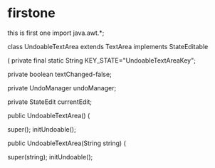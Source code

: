 # firstone
this is first one
import java.awt.*;

class UndoableTextArea extends TextArea implements StateEditable

( private final static String KEY_STATE="UndoableTextAreaKey";

private boolean textChanged-false;

private UndoManager undoManager;

private StateEdit currentEdit;

public UndoableTextArea() (

super(); initUndoable();

public UndoableTextArea(String string) (

super(string); initUndoable();
